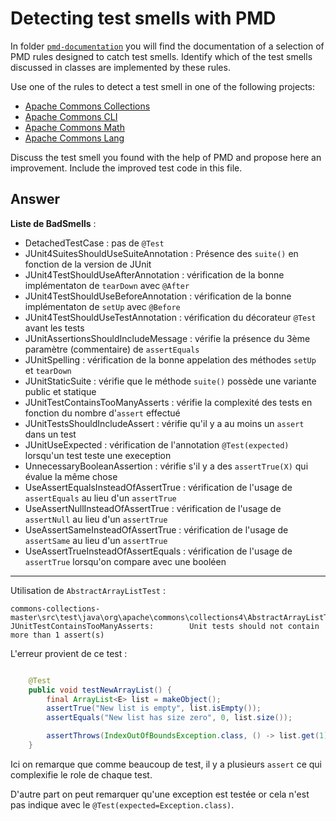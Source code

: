 # Detecting test smells with PMD

In folder [`pmd-documentation`](../pmd-documentation) you will find the documentation of a selection of PMD rules designed to catch test smells.
Identify which of the test smells discussed in classes are implemented by these rules.

Use one of the rules to detect a test smell in one of the following projects:

- [Apache Commons Collections](https://github.com/apache/commons-collections)
- [Apache Commons CLI](https://github.com/apache/commons-cli)
- [Apache Commons Math](https://github.com/apache/commons-math)
- [Apache Commons Lang](https://github.com/apache/commons-lang)

Discuss the test smell you found with the help of PMD and propose here an improvement.
Include the improved test code in this file.

## Answer

**Liste de BadSmells** :
* DetachedTestCase : pas de `@Test`
* JUnit4SuitesShouldUseSuiteAnnotation : Présence des `suite()` en fonction de la version de JUnit
* JUnit4TestShouldUseAfterAnnotation : vérification de la bonne implémentaton de `tearDown` avec `@After`
* JUnit4TestShouldUseBeforeAnnotation : vérification de la bonne implémentaton de `setUp` avec `@Before`
* JUnit4TestShouldUseTestAnnotation : vérification du décorateur `@Test` avant les tests
* JUnitAssertionsShouldIncludeMessage : vérifie la présence du 3ème paramètre (commentaire) de `assertEquals`
* JUnitSpelling : vérification de la bonne appelation des méthodes `setUp` et `tearDown`
* JUnitStaticSuite : vérifie que le méthode `suite()` possède une variante public et statique
* JUnitTestContainsTooManyAsserts : vérifie la complexité des tests en fonction du nombre d'`assert` effectué
* JUnitTestsShouldIncludeAssert : vérifie qu'il y a au moins un `assert` dans un test
* JUnitUseExpected : vérification de l'annotation `@Test(expected)` lorsqu'un test teste une exeception
* UnnecessaryBooleanAssertion : vérifie s'il y a des `assertTrue(X)` qui évalue la même chose
* UseAssertEqualsInsteadOfAssertTrue : vérification de l'usage de `assertEquals` au lieu d'un `assertTrue`
* UseAssertNullInsteadOfAssertTrue : vérification de l'usage de `assertNull` au lieu d'un `assertTrue`
* UseAssertSameInsteadOfAssertTrue : vérification de l'usage de `assertSame` au lieu d'un `assertTrue`
* UseAssertTrueInsteadOfAssertEquals : vérification de l'usage de `assertTrue` lorsqu'on compare avec une booléen
---
Utilisation de `AbstractArrayListTest` :

```
commons-collections-master\src\test\java\org\apache\commons\collections4\AbstractArrayListTest.java:42:  JUnitTestContainsTooManyAsserts:        Unit tests should not contain more than 1 assert(s)
```
L'erreur provient de ce test :
```java 

    @Test
    public void testNewArrayList() {
        final ArrayList<E> list = makeObject();
        assertTrue("New list is empty", list.isEmpty());
        assertEquals("New list has size zero", 0, list.size());

        assertThrows(IndexOutOfBoundsException.class, () -> list.get(1));
    }

```

Ici on remarque que comme beaucoup de test, il y a plusieurs `assert` ce qui complexifie le role de chaque test. 


D'autre part on peut remarquer qu'une exception est testée or cela n'est pas indique avec le `@Test(expected=Exception.class)`.
